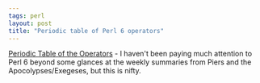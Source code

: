 ```yaml
---
tags: perl
layout: post
title: "Periodic table of Perl 6 operators"
---
```




<a href="http://www.ozonehouse.com/mark/blog/code/PeriodicTable.html">Periodic Table of the Operators</a> - I haven't been paying much attention to Perl 6 beyond some glances at the weekly summaries from Piers and the Apocolypses/Exegeses, but this is nifty.


